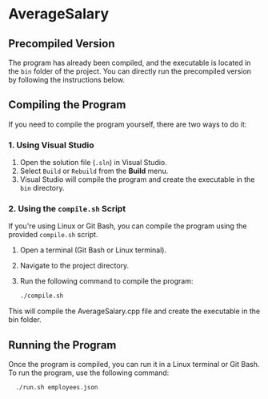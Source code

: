 # AverageSalary

## Precompiled Version

The program has already been compiled, and the executable is located in the `bin` folder of the project. You can directly run the precompiled version by following the instructions below.

## Compiling the Program

If you need to compile the program yourself, there are two ways to do it:

### 1. **Using Visual Studio**

1. Open the solution file (`.sln`) in Visual Studio.
2. Select `Build` or `Rebuild` from the **Build** menu.
3. Visual Studio will compile the program and create the executable in the `bin` directory.

### 2. **Using the `compile.sh` Script**

If you're using Linux or Git Bash, you can compile the program using the provided `compile.sh` script.

1. Open a terminal (Git Bash or Linux terminal).
2. Navigate to the project directory.
3. Run the following command to compile the program:

   ```bash
   ./compile.sh

This will compile the AverageSalary.cpp file and create the executable in the bin folder.

## Running the Program
Once the program is compiled, you can run it in a Linux terminal or Git Bash. To run the program, use the following command:

 ```bash
   ./run.sh employees.json
